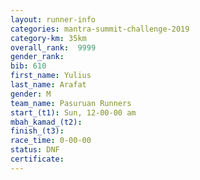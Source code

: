 ```yaml
---
layout: runner-info 
categories: mantra-summit-challenge-2019 
category-km: 35km 
overall_rank:  9999
gender_rank: 
bib: 610
first_name: Yulius
last_name: Arafat
gender: M
team_name: Pasuruan Runners
start_(t1): Sun, 12-00-00 am
mbah_kamad_(t2): 
finish_(t3): 
race_time: 0-00-00
status: DNF
certificate: 
---
```

